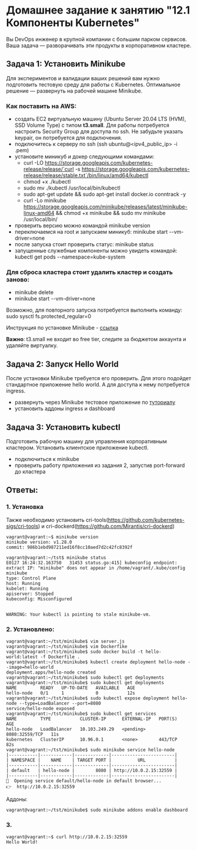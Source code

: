 # Домашнее задание к занятию "12.1 Компоненты Kubernetes"

Вы DevOps инженер в крупной компании с большим парком сервисов. Ваша задача — разворачивать эти продукты в корпоративном кластере. 

## Задача 1: Установить Minikube

Для экспериментов и валидации ваших решений вам нужно подготовить тестовую среду для работы с Kubernetes. Оптимальное решение — развернуть на рабочей машине Minikube.

### Как поставить на AWS:
- создать EC2 виртуальную машину (Ubuntu Server 20.04 LTS (HVM), SSD Volume Type) с типом **t3.small**. Для работы потребуется настроить Security Group для доступа по ssh. Не забудьте указать keypair, он потребуется для подключения.
- подключитесь к серверу по ssh (ssh ubuntu@<ipv4_public_ip> -i <keypair>.pem)
- установите миникуб и докер следующими командами:
  - curl -LO https://storage.googleapis.com/kubernetes-release/release/`curl -s https://storage.googleapis.com/kubernetes-release/release/stable.txt`/bin/linux/amd64/kubectl
  - chmod +x ./kubectl
  - sudo mv ./kubectl /usr/local/bin/kubectl
  - sudo apt-get update && sudo apt-get install docker.io conntrack -y
  - curl -Lo minikube https://storage.googleapis.com/minikube/releases/latest/minikube-linux-amd64 && chmod +x minikube && sudo mv minikube /usr/local/bin/
- проверить версию можно командой minikube version
- переключаемся на root и запускаем миникуб: minikube start --vm-driver=none
- после запуска стоит проверить статус: minikube status
- запущенные служебные компоненты можно увидеть командой: kubectl get pods --namespace=kube-system

### Для сброса кластера стоит удалить кластер и создать заново:
- minikube delete
- minikube start --vm-driver=none

Возможно, для повторного запуска потребуется выполнить команду: sudo sysctl fs.protected_regular=0

Инструкция по установке Minikube - [ссылка](https://kubernetes.io/ru/docs/tasks/tools/install-minikube/)

**Важно**: t3.small не входит во free tier, следите за бюджетом аккаунта и удаляйте виртуалку.

## Задача 2: Запуск Hello World
После установки Minikube требуется его проверить. Для этого подойдет стандартное приложение hello world. А для доступа к нему потребуется ingress.

- развернуть через Minikube тестовое приложение по [туториалу](https://kubernetes.io/ru/docs/tutorials/hello-minikube/#%D1%81%D0%BE%D0%B7%D0%B4%D0%B0%D0%BD%D0%B8%D0%B5-%D0%BA%D0%BB%D0%B0%D1%81%D1%82%D0%B5%D1%80%D0%B0-minikube)
- установить аддоны ingress и dashboard

## Задача 3: Установить kubectl

Подготовить рабочую машину для управления корпоративным кластером. Установить клиентское приложение kubectl.
- подключиться к minikube 
- проверить работу приложения из задания 2, запустив port-forward до кластера

## Ответы:
### 1. Установка
  Также необходимо установить cri-tools(https://github.com/kubernetes-sigs/cri-tools) и cri-dockerd(https://github.com/Mirantis/cri-dockerd)
```
vagrant@vagrant:~$ minikube version
minikube version: v1.28.0
commit: 986b1ebd987211ed16f8cc10aed7d2c42fc8392f

vagrant@vagrant:~/tst$ minikube status
E0127 16:24:32.163750   31453 status.go:415] kubeconfig endpoint: extract IP: "minikube" does not appear in /home/vagrant/.kube/config
minikube
type: Control Plane
host: Running
kubelet: Running
apiserver: Stopped
kubeconfig: Misconfigured


WARNING: Your kubectl is pointing to stale minikube-vm.
```

### 2. Установлено:
```
vagrant@vagrant:~/tst/minikube$ vim server.js
vagrant@vagrant:~/tst/minikube$ vim Dockerfike
vagrant@vagrant:~/tst/minikube$ sudo docker build -t hello-world:latest -f Dockerfile .
vagrant@vagrant:~/tst/minikube$ kubectl create deployment hello-node --image=hello-world
deployment.apps/hello-node created
vagrant@vagrant:~/tst/minikube$ sudo kubectl get deployments
vagrant@vagrant:~/tst/minikube$ sudo kubectl get deployments
NAME         READY   UP-TO-DATE   AVAILABLE   AGE
hello-node   0/1     1            0           12s
vagrant@vagrant:~/tst/minikube$ sudo kubectl expose deployment hello-node --type=LoadBalancer --port=8080
service/hello-node exposed
vagrant@vagrant:~/tst/minikube$ sudo kubectl get services
NAME         TYPE           CLUSTER-IP      EXTERNAL-IP   PORT(S)          AGE
hello-node   LoadBalancer   10.103.249.29   <pending>     8080:32559/TCP   11s
kubernetes   ClusterIP      10.96.0.1       <none>        443/TCP          82s
vagrant@vagrant:~/tst/minikube$ sudo minikube service hello-node
|-----------|------------|-------------|------------------------|
| NAMESPACE |    NAME    | TARGET PORT |          URL           |
|-----------|------------|-------------|------------------------|
| default   | hello-node |        8080 | http://10.0.2.15:32559 |
|-----------|------------|-------------|------------------------|
🎉  Opening service default/hello-node in default browser...
👉  http://10.0.2.15:32559
```
Аддоны:
```
vagrant@vagrant:~/tst/minikube$ sudo minikube addons enable dashboard
```

### 3. 
```
vagrant@vagrant:~$ curl http://10.0.2.15:32559
Hello World!
```
